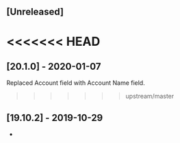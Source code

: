 ## [Unreleased]


<<<<<<< HEAD
=======
## [20.1.0] - 2020-01-07
Replaced Account field with Account Name field.

>>>>>>> upstream/master
## [19.10.2] - 2019-10-29
-